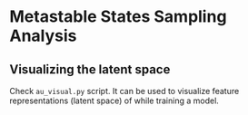 # Metastable States Sampling Analysis

## Visualizing the latent space

Check `au_visual.py` script. It can be used to visualize feature representations (latent space) of while training a model.
